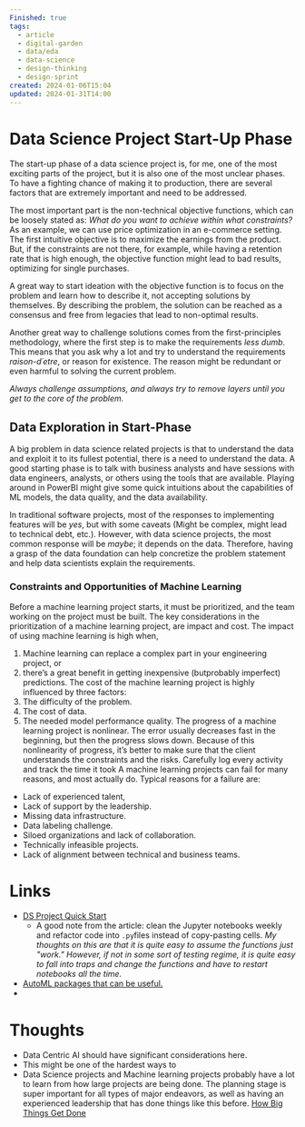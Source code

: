 ```yaml
---
Finished: true
tags:
  - article
  - digital-garden
  - data/eda
  - data-science
  - design-thinking
  - design-sprint
created: 2024-01-06T15:04
updated: 2024-01-31T14:00
---
```



# Data Science Project Start-Up Phase
The start-up phase of a data science project is, for me, one of the most exciting parts of the project, but it is also one of the most unclear phases. To have a fighting chance of making it to production, there are several factors that are extremely important and need to be addressed. 

The most important part is the non-technical objective functions, which can be loosely stated as:
*What do you want to achieve within what constraints?* 
As an example, we can use price optimization in an e-commerce setting. The first intuitive objective is to maximize the earnings from the product. But, if the constraints are not there, for example, while having a retention rate that is high enough, the objective function might lead to bad results, optimizing for single purchases. 

A great way to start ideation with the objective function is to focus on the problem and learn how to describe it, not accepting solutions by themselves.  By describing the problem, the solution can be reached as a consensus and free from legacies that lead to non-optimal results. 

Another great way to challenge solutions comes from the first-principles methodology, where the first step is to make the requirements *less dumb*. This means that you ask why a lot and try to understand the requirements *raison-d´etre*, or reason for existence. The reason might be redundant or even harmful to solving the current problem. 

*Always challenge assumptions, and always try to remove layers until you get to the core of the problem.*

## Data Exploration in Start-Phase
A big problem in data science related projects is that to understand the data and exploit it to its fullest potential, there is a need to understand the data. 
A good starting phase is to talk with business analysts and have sessions with data engineers, analysts, or others using the tools that are available. Playing around in PowerBI might give some quick intuitions about the capabilities of ML models, the data quality, and the data availability. 

In traditional software projects, most of the responses to implementing features will be *yes*, but with some caveats (Might be complex, might lead to technical debt, etc.). However, with data science projects, the most common response will be *maybe*; it depends on the data.  Therefore, having a grasp of the data foundation can help concretize the problem statement and help data scientists explain the requirements. 



### Constraints and Opportunities of Machine Learning
Before a machine learning project starts, it must be prioritized, and the team working on the project must be built. The key considerations in the prioritization of a machine learning project, are impact and cost.
The impact of using machine learning is high when,
1.  Machine learning can replace a complex part in your engineering project, or 
2. there’s a great benefit in getting inexpensive (butprobably imperfect) predictions.
The cost of the machine learning project is highly influenced by three factors: 
1. The difficulty of the problem.
2. The cost of data. 
3.  The needed model performance quality.
The progress of a machine learning project is nonlinear. The error usually decreases fast in the beginning, but then the progress slows down. Because of this nonlinearity of progress, it’s better to make sure that the client understands the constraints and the risks. Carefully log every activity and track the time it took
A machine learning projects can fail for many reasons, and most actually do. Typical reasons for a failure are:
- Lack of experienced talent,
- Lack of support by the leadership.
- Missing data infrastructure.
- Data labeling challenge.
- Siloed organizations and lack of collaboration.
- Technically infeasible projects.
- Lack of alignment between technical and business teams.
# Links
- [DS Project Quick Start](https://eugeneyan.com/writing/project-quick-start/) 
	- A good note from the article: clean the Jupyter notebooks weekly and refactor code into ```.py```files instead of copy-pasting cells.  *My thoughts on this are that it is quite easy to assume the functions just "work." However, if not in some sort of testing regime, it is quite easy to fall into traps and change the functions and have to restart notebooks all the time.*
- [AutoML packages that can be useful. ](https://www.activestate.com/blog/the-top-10-automl-python-packages-to-automate-your-machine-learning-tasks/)
- 

# Thoughts 
- Data Centric AI should have significant considerations here. 
- This might be one of the hardest ways to 
- Data Science projects and Machine learning projects probably have a lot to learn from how large projects are being done. The planning stage is super important for all types of major endeavors, as well as having an experienced leadership that has done things like this before. [How Big Things Get Done](../../Books/Book%20Reviews/How%20Big%20Things%20Get%20Done.md)





